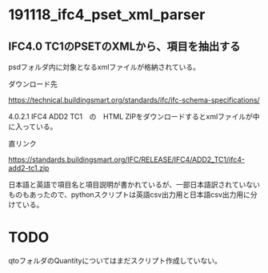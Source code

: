 # 191118_ifc4_pset_xml_parser

## IFC4.0 TC1のPSETのXMLから、項目を抽出する

psdフォルダ内に対象となるxmlファイルが格納されている。

ダウンロード先

https://technical.buildingsmart.org/standards/ifc/ifc-schema-specifications/

4.0.2.1	IFC4 ADD2 TC1　の　HTML ZIPをダウンロードするとxmlファイルが中に入っている。

直リンク

https://standards.buildingsmart.org/IFC/RELEASE/IFC4/ADD2_TC1/ifc4-add2-tc1.zip

日本語と英語で項目名と項目説明が書かれているが、一部日本語訳されていないものもあったので、pythonスクリプトは英語csv出力用と日本語csv出力用に分けている。

# TODO

qtoフォルダのQuantityについてはまだスクリプト作成していない。
